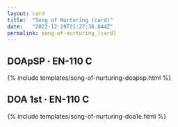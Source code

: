 ```yaml
---
layout: card
title:  "Song of Nurturing (card)"
date:   "2022-12-29T21:27:36.844Z"
permalink: song-of-nurturing_(card)
---
```


## DOApSP &middot; EN-110 C

{% include templates/song-of-nurturing-doapsp.html %}


## DOA 1st &middot; EN-110 C

{% include templates/song-of-nurturing-doa1e.html %}
